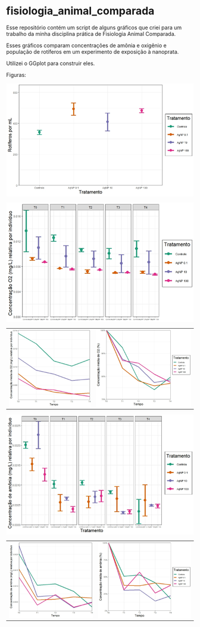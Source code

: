 # fisiologia_animal_comparada

Esse repositório contém um script de alguns gráficos que criei para um trabalho da minha disciplina prática de Fisiologia Animal Comparada.

Esses gráficos comparam concentrações de amônia e oxigênio e população de rotíferos em um experimento de exposição à nanoprata.

Utilizei o GGplot para construir eles.

Figuras:

![](https://raw.githubusercontent.com/afonsopoester/fisiologia_animal_comparada/main/Figure_3.jpeg)


![](https://raw.githubusercontent.com/afonsopoester/fisiologia_animal_comparada/main/Figure_4.jpeg)

|                                                                                                      |                                                                                                      |
|------------------------------------------------------------------------------------------------------|-------------------------------------------------------------------------------------------------------
| ![](https://raw.githubusercontent.com/afonsopoester/fisiologia_animal_comparada/main/Figure_5a.jpeg) | ![](https://raw.githubusercontent.com/afonsopoester/fisiologia_animal_comparada/main/Figure_5b.jpeg) |



![](https://raw.githubusercontent.com/afonsopoester/fisiologia_animal_comparada/main/Figure_6.jpeg)

|                                                                                                      |                                                                                                      |
|------------------------------------------------------------------------------------------------------|-------------------------------------------------------------------------------------------------------
| ![](https://raw.githubusercontent.com/afonsopoester/fisiologia_animal_comparada/main/Figure_7a.jpeg) | ![](https://raw.githubusercontent.com/afonsopoester/fisiologia_animal_comparada/main/Figure_7b.jpeg) |




